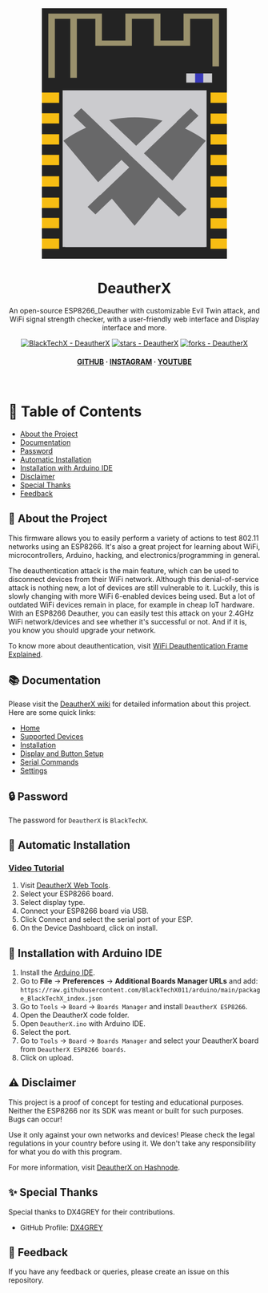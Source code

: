 <div align="center">

  <img src="https://raw.githubusercontent.com/BlackTechX011/DeautherX/DeautherX_V1/img/DeautherX.png" alt="DeautherX" width="370" height="500" />
  <h1>DeautherX</h1>

  <p>
    An open-source ESP8266_Deauther with customizable Evil Twin attack, and WiFi signal strength checker, with a user-friendly web interface and Display interface and more.
  </p>

  <!-- Badges -->
  <p>
    <a href="https://github.com/BlackTechX011/DeautherX" title="Go to GitHub repo"><img src="https://img.shields.io/static/v1?label=BlackTechX&message=DeautherX&color=blue&logo=github" alt="BlackTechX - DeautherX"></a>
    <a href="https://github.com/BlackTechX011/DeautherX"><img src="https://img.shields.io/github/stars/BlackTechX011/DeautherX?style=social" alt="stars - DeautherX"></a>
    <a href="https://github.com/BlackTechX011/DeautherX"><img src="https://img.shields.io/github/forks/BlackTechX011/DeautherX?style=social" alt="forks - DeautherX"></a>
  </p>

  <h4>
    <a href="https://www.GitHub.com/BlackTechX011/">GITHUB</a>
    <span> · </span>
    <a href="https://www.instagram.com/BlackTechX011/">INSTAGRAM</a>
    <span> · </span>
    <a href="https://www.youtube.com/@BlackTechX_">YOUTUBE</a>
  </h4>
</div>

<br />

<!-- Table of Contents -->
# :notebook_with_decorative_cover: Table of Contents

- [About the Project](#star2-about-the-project)
- [Documentation](#books-documentation)
- [Password](#lock-password)
- [Automatic Installation](#rocket-automatic-installation)
- [Installation with Arduino IDE](#wrench-installation-with-arduino-ide)
- [Disclaimer](#warning-disclaimer)
- [Special Thanks](#sparkles-special-thanks)
- [Feedback](#wave-feedback)

<!-- About the Project -->
## :star2: About the Project

This firmware allows you to easily perform a variety of actions to test 802.11 networks using an ESP8266. It's also a great project for learning about WiFi, microcontrollers, Arduino, hacking, and electronics/programming in general.

The deauthentication attack is the main feature, which can be used to disconnect devices from their WiFi network.
Although this denial-of-service attack is nothing new, a lot of devices are still vulnerable to it. Luckily, this is slowly changing with more WiFi 6-enabled devices being used. But a lot of outdated WiFi devices remain in place, for example in cheap IoT hardware. With an ESP8266 Deauther, you can easily test this attack on your 2.4GHz WiFi network/devices and see whether it's successful or not. And if it is, you know you should upgrade your network.

To know more about deauthentication, visit [WiFi Deauthentication Frame Explained](https://blog-blacktechx.hashnode.dev/wifi-deauthentication-frame-explained).

<!-- Documentation -->
## :books: Documentation

Please visit the [DeautherX wiki](https://github.com/BlackTechX011/DeautherX/wiki/) for detailed information about this project. Here are some quick links:
- [Home](https://github.com/BlackTechX011/DeautherX/wiki)
- [Supported Devices](https://github.com/BlackTechX011/DeautherX/wiki/supported-devices)
- [Installation](https://github.com/BlackTechX011/DeautherX/wiki/Installation)
- [Display and Button Setup](https://github.com/BlackTechX011/DeautherX/wiki/Display-and-button-Setup)
- [Serial Commands](https://github.com/BlackTechX011/DeautherX/wiki/serial-commands)
- [Settings](https://github.com/BlackTechX011/DeautherX/wiki/Settings)

<!-- Password -->
## :lock: Password

The password for `DeautherX` is `BlackTechX`.

<!-- Automatic Installation -->
## :rocket: Automatic Installation

### [Video Tutorial](https://www.youtube.com/watch?v=qQUHb2XycNw)

1. Visit [DeautherX Web Tools](https://blacktechx011.github.io/DeautherX_Web_Tools/).
2. Select your ESP8266 board.
3. Select display type.
4. Connect your ESP8266 board via USB.
5. Click Connect and select the serial port of your ESP.
6. On the Device Dashboard, click on install.

<!-- Installation with Arduino IDE -->
## :wrench: Installation with Arduino IDE

1. Install the [Arduino IDE](https://www.arduino.cc/en/Main/Software).
2. Go to **File** -> **Preferences** -> **Additional Boards Manager URLs** and add:  
   `https://raw.githubusercontent.com/BlackTechX011/arduino/main/package_BlackTechX_index.json`
3. Go to `Tools` -> `Board` -> `Boards Manager` and install `DeautherX ESP8266`.
4. Open the DeautherX code folder.
5. Open `DeautherX.ino` with Arduino IDE.
6. Select the port.
7. Go to `Tools` -> `Board` -> `Boards Manager` and select your DeautherX board from `DeautherX ESP8266 boards`.
8. Click on upload.

<!-- Disclaimer -->
## :warning: Disclaimer

This project is a proof of concept for testing and educational purposes.
Neither the ESP8266 nor its SDK was meant or built for such purposes. Bugs can occur!

Use it only against your own networks and devices!
Please check the legal regulations in your country before using it.
We don't take any responsibility for what you do with this program.

For more information, visit [DeautherX on Hashnode](https://blog-blacktechx.hashnode.dev/deautherx).

<!-- Special Thanks -->
## :sparkles: Special Thanks

Special thanks to DX4GREY for their contributions.
- GitHub Profile: [DX4GREY](https://github.com/DX4GREY/)

<!-- Feedback -->
## :wave: Feedback

If you have any feedback or queries, please create an issue on this repository.
